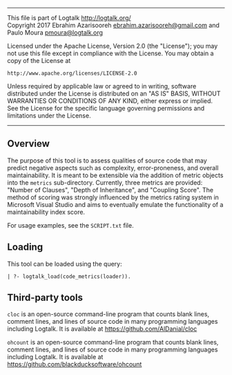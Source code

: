 ________________________________________________________________________

This file is part of Logtalk <http://logtalk.org/>  
Copyright 2017 Ebrahim Azarisooreh <ebrahim.azarisooreh@gmail.com> and  
Paulo Moura <pmoura@logtalk.org>

Licensed under the Apache License, Version 2.0 (the "License");
you may not use this file except in compliance with the License.
You may obtain a copy of the License at

	http://www.apache.org/licenses/LICENSE-2.0

Unless required by applicable law or agreed to in writing, software
distributed under the License is distributed on an "AS IS" BASIS,
WITHOUT WARRANTIES OR CONDITIONS OF ANY KIND, either express or implied.
See the License for the specific language governing permissions and
limitations under the License.
________________________________________________________________________


Overview
--------

The purpose of this tool is to assess qualities of source code that may
predict negative aspects such as complexity, error-proneness, and overall
maintainability. It is meant to be extensible via the addition of metric
objects into the `metrics` sub-directory. Currently, three metrics are
provided: "Number of Clauses", "Depth of Inheritance", and "Coupling Score".
The method of scoring was strongly influenced by the metrics rating system
in Microsoft Visual Studio and aims to eventually emulate the functionality
of a maintainability index score.

For usage examples, see the `SCRIPT.txt` file.


Loading
-------

This tool can be loaded using the query:

	| ?- logtalk_load(code_metrics(loader)).


Third-party tools
-----------------

`cloc` is an open-source command-line program that counts blank lines, comment
lines, and lines of source code in many programming languages including Logtalk.
It is available at https://github.com/AlDanial/cloc

`ohcount` is an open-source command-line program that counts blank lines, comment
lines, and lines of source code in many programming languages including Logtalk.
It is available at https://github.com/blackducksoftware/ohcount

